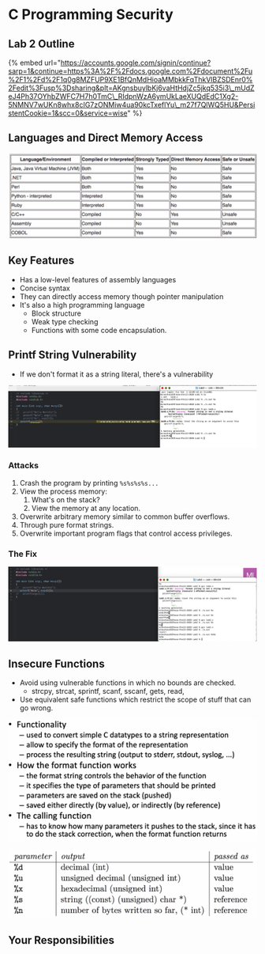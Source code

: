 # C Programming Security

## Lab 2 Outline

{% embed url="https://accounts.google.com/signin/continue?sarp=1&continue=https%3A%2F%2Fdocs.google.com%2Fdocument%2Fu%2F1%2Fd%2F1q0g8MZFUP9XE1BfQnMdHioaMMbkkFqThkVlBZSDEnr0%2Fedit%3Fusp%3Dsharing&plt=AKgnsbuylbKj6vaHtHdjZc5jkq535i3\_mUdZeJ4Ph37OYhbZWFC7H7h0TmC\_RIdpnWzA6ymUkLaeXUQdEdC1Xg2-5NMNV7wUKn8whx8cIG7zONMiw4ua90kcTxeflYu\_m27f7QlWQ5HU&PersistentCookie=1&scc=0&service=wise" %}



## Languages and Direct Memory Access

![](../../.gitbook/assets/image%20%28376%29.png)



## Key Features

* Has a low-level features of assembly languages
* Concise syntax
* They can directly access memory though pointer manipulation
* It's also a high programming language
  * Block structure
  * Weak type checking
  * Functions with some code encapsulation.

## Printf String Vulnerability

* If we don't format it as a string literal, there's a vulnerability

![](../../.gitbook/assets/image%20%28259%29.png)

### Attacks

1. Crash the program by printing `%s%s%s%s...`
2. View the process memory:
   1. What's on the stack?
   2. View the memory at any location.
3. Overwrite arbitrary memory similar to common buffer overflows.
4. Through pure format strings.
5. Overwrite important program flags that control access privileges.

### The Fix

![](../../.gitbook/assets/image%20%28258%29.png)

## Insecure Functions

* Avoid using vulnerable functions in which no bounds are checked.
  * strcpy, strcat, sprintf, scanf, sscanf, gets, read, 
* Use equivalent safe functions which restrict the scope of stuff that can go wrong.

![Source: Dr. Phu Phung&apos;s Software Security Course. 2021.](../../.gitbook/assets/image%20%28377%29.png)

![Source: Dr. Phu Phung&apos;s Software Security. 2021.](../../.gitbook/assets/image%20%28272%29.png)

## Your Responsibilities





